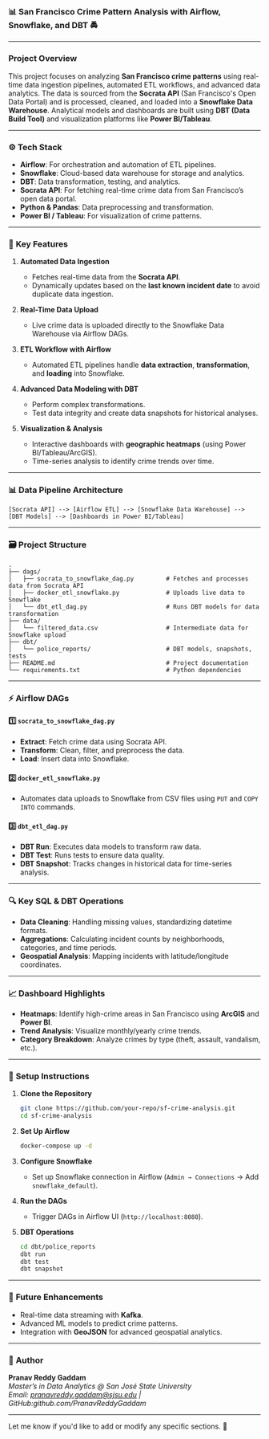 ### 📊 **San Francisco Crime Pattern Analysis with Airflow, Snowflake, and DBT** 🚔

---

### **Project Overview**

This project focuses on analyzing **San Francisco crime patterns** using real-time data ingestion pipelines, automated ETL workflows, and advanced data analytics. The data is sourced from the **Socrata API** (San Francisco's Open Data Portal) and is processed, cleaned, and loaded into a **Snowflake Data Warehouse**. Analytical models and dashboards are built using **DBT (Data Build Tool)** and visualization platforms like **Power BI/Tableau**.

---

### ⚙️ **Tech Stack**

- **Airflow**: For orchestration and automation of ETL pipelines.
- **Snowflake**: Cloud-based data warehouse for storage and analytics.
- **DBT**: Data transformation, testing, and analytics.
- **Socrata API**: For fetching real-time crime data from San Francisco’s open data portal.
- **Python & Pandas**: Data preprocessing and transformation.
- **Power BI / Tableau**: For visualization of crime patterns.

---

### 🚀 **Key Features**

1. **Automated Data Ingestion**  
   - Fetches real-time data from the **Socrata API**.
   - Dynamically updates based on the **last known incident date** to avoid duplicate data ingestion.

2. **Real-Time Data Upload**  
   - Live crime data is uploaded directly to the Snowflake Data Warehouse via Airflow DAGs.

3. **ETL Workflow with Airflow**  
   - Automated ETL pipelines handle **data extraction**, **transformation**, and **loading** into Snowflake.

4. **Advanced Data Modeling with DBT**  
   - Perform complex transformations.
   - Test data integrity and create data snapshots for historical analyses.

5. **Visualization & Analysis**  
   - Interactive dashboards with **geographic heatmaps** (using Power BI/Tableau/ArcGIS).
   - Time-series analysis to identify crime trends over time.

---

### 📊 **Data Pipeline Architecture**

```
[Socrata API] --> [Airflow ETL] --> [Snowflake Data Warehouse] --> [DBT Models] --> [Dashboards in Power BI/Tableau]
```

---

### 🗃️ **Project Structure**

```
.
├── dags/
│   ├── socrata_to_snowflake_dag.py         # Fetches and processes data from Socrata API
│   ├── docker_etl_snowflake.py             # Uploads live data to Snowflake
│   └── dbt_etl_dag.py                      # Runs DBT models for data transformation
├── data/
│   └── filtered_data.csv                   # Intermediate data for Snowflake upload
├── dbt/
│   └── police_reports/                     # DBT models, snapshots, tests
├── README.md                               # Project documentation
└── requirements.txt                        # Python dependencies
```

---

### ⚡ **Airflow DAGs**

#### 1️⃣ **`socrata_to_snowflake_dag.py`**

- **Extract**: Fetch crime data using Socrata API.
- **Transform**: Clean, filter, and preprocess the data.
- **Load**: Insert data into Snowflake.

#### 2️⃣ **`docker_etl_snowflake.py`**

- Automates data uploads to Snowflake from CSV files using `PUT` and `COPY INTO` commands.

#### 3️⃣ **`dbt_etl_dag.py`**

- **DBT Run**: Executes data models to transform raw data.
- **DBT Test**: Runs tests to ensure data quality.
- **DBT Snapshot**: Tracks changes in historical data for time-series analysis.

---

### 🔍 **Key SQL & DBT Operations**

- **Data Cleaning**: Handling missing values, standardizing datetime formats.
- **Aggregations**: Calculating incident counts by neighborhoods, categories, and time periods.
- **Geospatial Analysis**: Mapping incidents with latitude/longitude coordinates.

---

### 📈 **Dashboard Highlights**

- **Heatmaps**: Identify high-crime areas in San Francisco using **ArcGIS** and **Power BI**.
- **Trend Analysis**: Visualize monthly/yearly crime trends.
- **Category Breakdown**: Analyze crimes by type (theft, assault, vandalism, etc.).

---

### 🔑 **Setup Instructions**

1. **Clone the Repository**

   ```bash
   git clone https://github.com/your-repo/sf-crime-analysis.git
   cd sf-crime-analysis
   ```

2. **Set Up Airflow**

   ```bash
   docker-compose up -d
   ```

3. **Configure Snowflake**

   - Set up Snowflake connection in Airflow (`Admin → Connections` → Add `snowflake_default`).

4. **Run the DAGs**

   - Trigger DAGs in Airflow UI (`http://localhost:8080`).

5. **DBT Operations**

   ```bash
   cd dbt/police_reports
   dbt run
   dbt test
   dbt snapshot
   ```

---

### 📝 **Future Enhancements**

- Real-time data streaming with **Kafka**.
- Advanced ML models to predict crime patterns.
- Integration with **GeoJSON** for advanced geospatial analytics.

---

### 👤 **Author**

**Pranav Reddy Gaddam**  
*Master’s in Data Analytics @ San José State University*  
*Email: pranavreddy.gaddam@sjsu.edu | GitHub:github.com/PranavReddyGaddam*

---

Let me know if you'd like to add or modify any specific sections. 🚀
